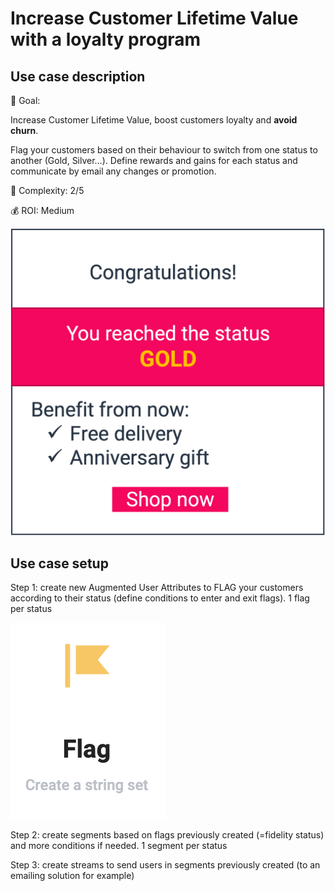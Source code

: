 # Increase Customer Lifetime Value with a loyalty program

## Use case description

🎯  Goal:

Increase Customer Lifetime Value, boost customers loyalty and **avoid churn**.

Flag your customers based on their behaviour to switch from one status to another (Gold, Silver…). Define rewards and gains for each status and communicate by email any changes or promotion.

🔧  Complexity: 2/5

💰  ROI: Medium

![](../../.gitbook/assets/status.png)

## Use case setup

Step 1: create new Augmented User Attributes to FLAG your customers according to their status (define conditions to enter and exit flags). 1 flag per status&#x20;

![](<../../.gitbook/assets/image (2) (1) (1) (1) (1).png>)

Step 2: create segments based on flags previously created (=fidelity status) and more conditions if needed. 1 segment per status

Step 3: create streams to send users in segments previously created (to an emailing solution for example)
